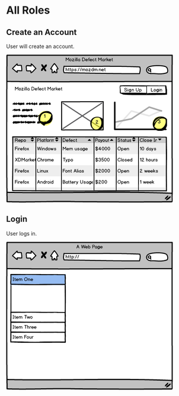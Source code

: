# All Roles

## Create an Account

User will create an account.

![Create](/img/_HomePage.png)

## Login

User logs in.

![Login](/img/_Mockup2.png)

